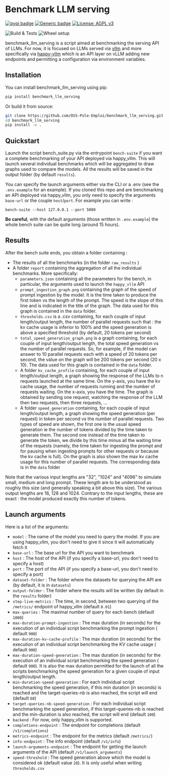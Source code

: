 # Benchmark LLM serving
[![pypi badge](https://img.shields.io/pypi/v/benchmark_llm_serving.svg)](https://pypi.python.org/pypi/benchmark_llm_serving)
[![Generic badge](https://img.shields.io/badge/python-3.10|3.11-blue.svg)](https://shields.io/)
[![License: AGPL v3](https://img.shields.io/badge/License-AGPL%20v3-blue.svg)](https://www.gnu.org/licenses/agpl-3.0)

![Build & Tests](https://github.com/OSS-Pole-Emploi/benchmark_llm_serving/actions/workflows/build_and_tests.yaml/badge.svg)
![Wheel setup](https://github.com/OSS-Pole-Emploi/benchmark_llm_serving/actions/workflows/wheel.yaml/badge.svg)

benchmark_llm_serving is a script aimed at benchmarking the serving API of LLMs. For now, it is focused on LLMs served via [vllm](https://github.com/vllm-project/vllm) and more specifically via [happy-vllm](https://github.com/OSS-Pole-Emploi/happy_vllm) which is an API layer on vLLM adding new endpoints and permitting a configuration via environment variables. 

## Installation

You can install benchmark_llm_serving using pip:

```bash
pip install benchmark_llm_serving
```

Or build it from source:

```bash
git clone https://github.com/OSS-Pole-Emploi/benchmark_llm_serving.git
cd benchmark_llm_serving
pip install -e .
```

## Quickstart

Launch the script bench_suite.py via the entrypoint `bench-suite` if you want a complete benchmarking of your API deployed via happy_vllm. This will launch several individual benchmarks which will be aggregated to draw graphs used to compare the models. All the results will be saved in the output folder (by default `results`). 

You can specify the launch arguments either via the CLI or a .env (see the `.env.example` for an example). If you cloned this repo and are benchmarking an API deployed via happy_vllm, you only need to specify the arguments `base-url` or the couple `host`/`port`. For example you can write :

`bench-suite --host 127.0.0.1 --port 5000`

**Be careful**, with the default arguments (those written in `.env.example`) the whole bench suite can be quite long (around 15 hours).

## Results

After the bench suite ends, you obtain a folder containing :

 - The results of all the benchmarks (in the folder `raw_results` )
 - A folder `report` containing the aggregation of all the individual benchmarks. More specifically:
   - `parameters.json` containing all the parameters for the bench, in particular, the arguments used to launch the `happy_vllm` API
   - `prompt_ingestion_graph.png` containing the graph of the speed of prompt ingestion by the model. It is the time taken to produce the first token vs the length of the prompt. The speed is the slope of this line and is indicated in the title of the graph. The data used for this graph is contained in the `data` folder.
   - `thresholds.csv` is a .csv containing, for each couple of input length/output length, the number of parallel requests such that : the kv cache usage is inferior to 100% and the speed generation is above a specified threshold (by default, 20 tokens per second)
   - `total_speed_generation_graph.png` is a graph containing, for each couple of input length/output length, the total speed generation vs the number of parallel requests. So, for example, if the model can answer to 10 parallel requests each with a speed of 20 tokens per second, the value on the graph will be 200 tokens per second (20 x 10). The data used for this graph is contained in the `data` folder.
   - A folder `kv_cache_profile` containing, for each couple of input length/output length, a graph showing the response of the LLMs to n requests launched at the same time. On the y-axis, you have the kv cache usage, the number of requests running and the number of requests waiting. On the x-axis, you have the time. The graph is obtained by sending one request, watching the response of the LLM then two requests, then three requests, ...
   - A folder `speed_generation` containing, for each couple of input length/output length, a graph showing the speed generation (per request) in token per second vs the number of parallel requests. Two types of speed are shown, the first one is the usual speed generation ie the number of tokens divided by the time taken to generate them. The second one instead of the time taken to generate the token, we divide by this time minus all the waiting time of the requests (namely, the time taken for ingesting the prompt and for pausing when ingesting prompts for other requests or because the kv cache is full). On the graph is also shown the max kv cache usage for this number of parallel requests. The corresponding data is in the `data` folder

Note that the various input lengths are "32", "1024" and "4096" to simulate small, medium and long prompt. These length are to be understood as roughly this size (and generally speaking a bit above this size). The various output lengths are 16, 128 and 1024. Contrary to the input lengths, these are exact : the model produced exactly this number of tokens.


## Launch arguments


Here is a list of the arguments:
 - `model` : The name of the model you need to query the model. If you are using happy_vllm, you don't need to give it since it will automatically fetch it
 - `base-url` : The base url for the API you want to benchmark
 - `host` : The host of the API (if you specify a base-url, you don't need to specify a host)
 - `port` : The port of the API (if you specify a base-url, you don't need to specify a port)
 - `dataset-folder` : The folder where the datasets for querying the API are (by default, it is in `datasets`)
 - `output-folder` : The folder where the results will be written (by default in the `results` folder)
 - `step-live-metrics` : The time, in second, between two querying of the `/metrics/` endpoint of happy_vllm (default `0.01`)
 - `max-queries` : The maximal number of query for each bench (default `1000`)
 - `max-duration-prompt-ingestion` : The max duration (in seconds) for the execution of an individual script benchmarking the prompt ingestion ( default `900`)
 - `max-duration-kv-cache-profile` : The max duration (in seconds) for the execution of an individual script benchmarking the KV cache usage ( default `900`)
 - `max-duration-speed-generation` : The max duration (in seconds) for the execution of an individual script benchmarking the speed generation ( default `900`). It is also the max duration permitted for the launch of all the scripts benchmarking the speed generation for a given couple of input length/output length.
 - `min-duration-speed-generation` : For each individual script benchmarking the speed generation, if this min duration (in seconds) is reached and the target-queries-nb is also reached, the script will end (default `60`)
 - `target-queries-nb-speed-generation` : For each individual script benchmarking the speed generation, if this target-queries-nb is reached and the min-duration is also reached, the script will end (default `100`)
 - `backend` : For now, only happy_vllm is supported. 
 - `completions-endpoint` : The endpoint for completions (default `/v1/completions`)
 - `metrics-endpoint` : The endpoint for the metrics (default `/metrics/`)
 - `info-endpoint` : The info endpoint  (default `/v1/info`)
 - `launch-arguments-endpoint` : The endpoint for getting the launch arguments of the API (default `/v1/launch_arguments`)
 - `speed-threshold` : The speed generation above which the model is considered ok (default value `20`). It is only useful when writing `thresholds.csv` 

